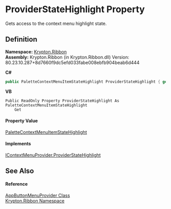 # ProviderStateHighlight Property


Gets access to the context menu highlight state.



## Definition
**Namespace:** <a href="1e9bc734-cff9-e9b8-f013-94cdac669794.md">Krypton.Ribbon</a>  
**Assembly:** Krypton.Ribbon (in Krypton.Ribbon.dll) Version: 80.23.10.287+8d7660f9dc5efd033fabe008ebfb904beab6d444

**C#**
``` C#
public PaletteContextMenuItemStateHighlight ProviderStateHighlight { get; }
```
**VB**
``` VB
Public ReadOnly Property ProviderStateHighlight As PaletteContextMenuItemStateHighlight
	Get
```



#### Property Value
<a href="8c6b4bae-44e1-c768-71e8-a2fdcf847b52.md">PaletteContextMenuItemStateHighlight</a>

#### Implements
<a href="32816a82-3bcc-32c9-77b6-0a4f21914857.md">IContextMenuProvider.ProviderStateHighlight</a>  


## See Also


#### Reference
<a href="17a4884e-a2d5-62f8-0e59-bba1d24d36d0.md">AppButtonMenuProvider Class</a>  
<a href="1e9bc734-cff9-e9b8-f013-94cdac669794.md">Krypton.Ribbon Namespace</a>  
